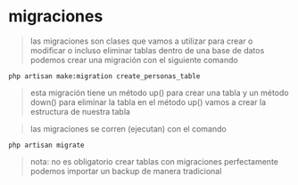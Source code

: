 # migraciones

> las migraciones son clases que vamos a utilizar para crear o modificar o incluso eliminar tablas dentro de una base de datos
> podemos crear una migración con el siguiente comando

    php artisan make:migration create_personas_table

> esta migración tiene un método up() para crear una tabla y un método down() para eliminar la tabla
> en el método up() vamos a crear la estructura de nuestra tabla

> las migraciones se corren (ejecutan) con el comando

    php artisan migrate 

> nota: no es obligatorio crear tablas con migraciones
> perfectamente podemos importar un backup de manera tradicional
